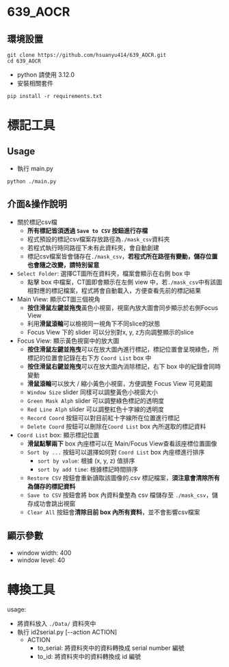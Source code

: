 # 639_AOCR

## 環境設置

```
git clone https://github.com/hsuanyu414/639_AOCR.git
cd 639_AOCR
```
- python 請使用 3.12.0
- 安裝相關套件
```
pip install -r requirements.txt
```

# 標記工具

## Usage

- 執行 main.py
```
python ./main.py
```

## 介面&操作說明

- 關於標記csv檔
  - **所有標記皆須透過 `Save to CSV` 按鈕進行存檔**
  - 程式預設的標記csv檔案存放路徑為`./mask_csv`資料夾
  - 若程式執行時同路徑下未有此資料夾，會自動創建
  - 標記csv檔案皆會儲存在`./mask_csv`，**若程式所在路徑有變動，儲存位置也會隨之改變，請特別留意**
- `Select Folder`: 選擇CT圖所在資料夾，檔案會顯示在右側 box 中
  - 點擊 box 中檔案，CT圖即會顯示在左側 view 中，若`./mask_csv`中有該圖相對應的標記檔案，程式將會自動載入，方便查看先前的標記結果
- Main View: 顯示CT圖三個視角
  - **按住滑鼠左鍵並拖曳**黃色小視窗，視窗內放大圖會同步顯示於右側Focus View
  - 利用**滑鼠滾輪**可以檢視同一視角下不同slice的狀態
  - Focus View 下的 slider 可以分別對x, y, z方向調整顯示的slice
- Focus View: 顯示黃色視窗中的放大圖
  - **按住滑鼠左鍵並拖曳**可以在放大圖內進行標記，標記位置會呈現綠色，所標記的位置會記錄在右下方 `Coord List` box 中
  - **按住滑鼠右鍵並拖曳**可以在放大圖內消除標記，右下 box 中的紀錄會同時變動
  - **滑鼠滾輪**可以放大 / 縮小黃色小視窗，方便調整 Focus View 可見範圍
  - `Window Size` slider 同樣可以調整黃色小視窗大小
  - `Green Mask Alph` slider 可以調整綠色標記的透明度
  - `Red Line Alph` slider 可以調整紅色十字線的透明度
  - `Record Coord` 按鈕可以對目前紅十字線所在位置進行標記
  - `Delete Coord` 按鈕可以刪除在`Coord List` box 內所選取的標記資料
- `Coord List` box: 顯示標記位置
  - **滑鼠點擊兩下** box 內座標可以在 Main/Focus View查看該座標位置圖像
  - `Sort by ...` 按鈕可以選擇如何對 `Coord List` box 內座標進行排序
    - `sort by value`: 根據 (x, y, z) 值排序
    - `sort by add time`: 根據標記時間排序
  - `Restore CSV` 按鈕會重新讀取該圖像的.csv 標記檔案，**須注意會清除所有為儲存的標記資料**
  - `Save to CSV` 按鈕會將 box 內資料彙整為 csv 檔儲存至 `./mask_csv`，儲存成功會跳出視窗
  - `Clear All` 按鈕會**清除目前 box 內所有資料**，並不會影響csv檔案

## 顯示參數

- window width: 400
- window level: 40

# 轉換工具
usage:
- 將資料放入 `./Data/` 資料夾中
- 執行 id2serial.py [--action ACTION] 
  - ACTION
    - to_serial: 將資料夾中的資料轉換成 serial number 編號
    - to_id: 將資料夾中的資料轉換成 id 編號